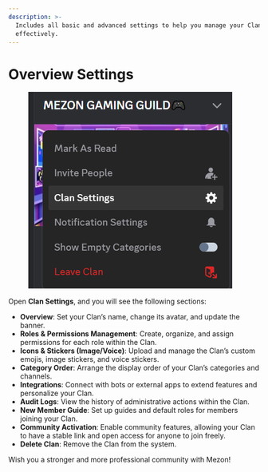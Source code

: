 ```yaml
---
description: >-
  Includes all basic and advanced settings to help you manage your Clan more
  effectively.
---
```


# Overview Settings

<figure><img src="../../../../.gitbook/assets/image (117).png" alt=""><figcaption></figcaption></figure>

Open **Clan Settings**, and you will see the following sections:

* **Overview**: Set your Clan’s name, change its avatar, and update the banner.
* **Roles & Permissions Management**: Create, organize, and assign permissions for each role within the Clan.
* **Icons & Stickers (Image/Voice)**: Upload and manage the Clan’s custom emojis, image stickers, and voice stickers.
* **Category Order**: Arrange the display order of your Clan’s categories and channels.
* **Integrations**: Connect with bots or external apps to extend features and personalize your Clan.
* **Audit Logs**: View the history of administrative actions within the Clan.
* **New Member Guide**: Set up guides and default roles for members joining your Clan.
* **Community Activation**: Enable community features, allowing your Clan to have a stable link and open access for anyone to join freely.
* **Delete Clan**: Remove the Clan from the system.

Wish you a stronger and more professional community with Mezon!

